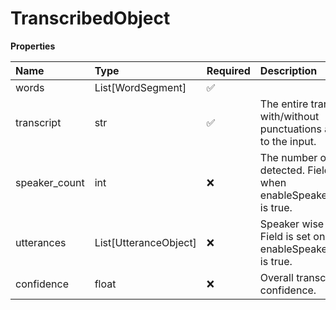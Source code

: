 # TranscribedObject

**Properties**

| Name          | Type                  | Required | Description                                                                               |
| :------------ | :-------------------- | :------- | :---------------------------------------------------------------------------------------- |
| words         | List[WordSegment]     | ✅       |                                                                                           |
| transcript    | str                   | ✅       | The entire transcript with/without punctuations according to the input.                   |
| speaker_count | int                   | ❌       | The number of speakers detected. Field is set only when enableSpeakerDiarization is true. |
| utterances    | List[UtteranceObject] | ❌       | Speaker wise utterances. Field is set only when enableSpeakerDiarization is true.         |
| confidence    | float                 | ❌       | Overall transcription confidence.                                                         |

<!-- This file was generated by liblab | https://liblab.com/ -->
